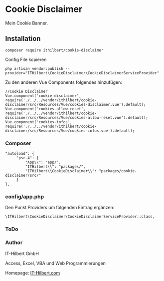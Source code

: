 # Cookie Disclaimer

Mein Cookie Banner.


## Installation
```
composer require ithilbert/cookie-disclaimer
```

Config File kopieren
```
php artisan vendor:publish --provider="ITHilbert\CookieDisclaimer\CookieDisclaimerServiceProvider" 
```

Zu den anderen Vue Components folgendes hinzufügen:
```
//Cookie Disclaimer
Vue.component('cookie-disclaimer', require('./../../vendor/ithilbert/cookie-disclaimer/src/Resources/Vue/cookies-disclaimer.vue').default);
Vue.component('cookies-allow-reset', require('./../../vendor/ithilbert/cookie-disclaimer/src/Resources/Vue/cookies-allow-reset.vue').default);
Vue.component('cookies-infos', require('./../../vendor/ithilbert/cookie-disclaimer/src/Resources/Vue/cookies-infos.vue').default);
```


### Composer
```
"autoload": {
     "psr-4": {
         "App\\": "app/",
         "ITHilbert\\": "packages/",
         "ITHilbert\\CookieDisclaimer\\": "packages/cookie-disclaimer/src/"
     }
},
```

### config/app.php
Den Punkt Providers um folgenden Eintrag ergänzen:
```
\ITHilbert\CookieDisclaimer\CookieDisclaimerServiceProvider::class,
```



### ToDo


### Author
IT-Hilbert GmbH

Access, Excel, VBA und Web Programmierungen

Homepage: [IT-Hilbert.com](https://www.IT-Hilbert.com) 
